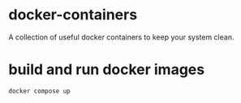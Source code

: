 # docker-containers
A collection of useful docker containers to keep your system clean.

# build and run docker images
```sh
docker compose up
```